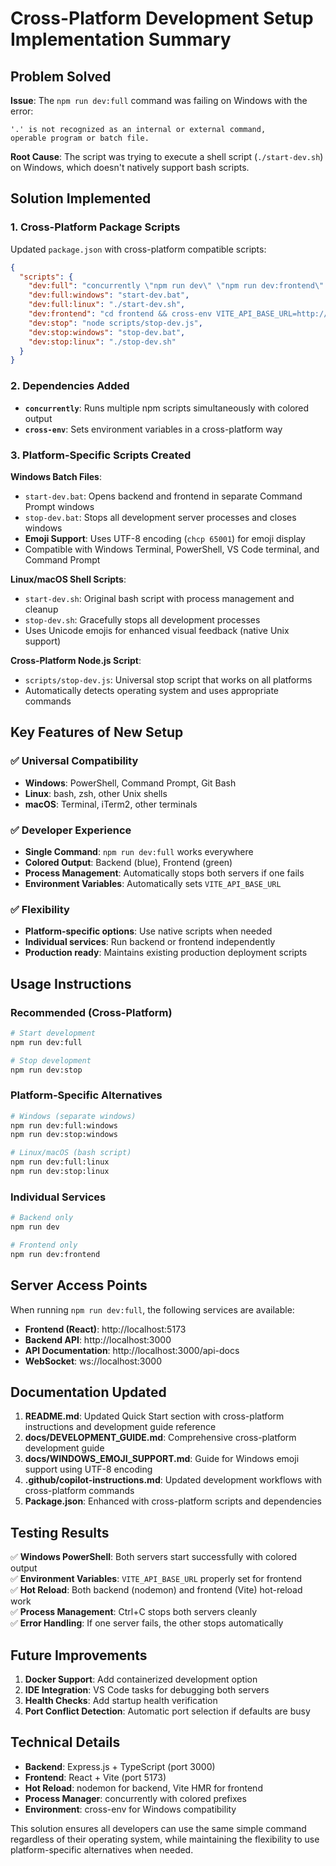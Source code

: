 # Cross-Platform Development Setup Implementation Summary

## Problem Solved

**Issue**: The `npm run dev:full` command was failing on Windows with the error:
```
'.' is not recognized as an internal or external command,
operable program or batch file.
```

**Root Cause**: The script was trying to execute a shell script (`./start-dev.sh`) on Windows, which doesn't natively support bash scripts.

## Solution Implemented

### 1. Cross-Platform Package Scripts

Updated `package.json` with cross-platform compatible scripts:

```json
{
  "scripts": {
    "dev:full": "concurrently \"npm run dev\" \"npm run dev:frontend\" --names \"backend,frontend\" --prefix-colors \"blue,green\" --kill-others-on-fail",
    "dev:full:windows": "start-dev.bat",
    "dev:full:linux": "./start-dev.sh",
    "dev:frontend": "cd frontend && cross-env VITE_API_BASE_URL=http://localhost:3000 npm run dev",
    "dev:stop": "node scripts/stop-dev.js",
    "dev:stop:windows": "stop-dev.bat",
    "dev:stop:linux": "./stop-dev.sh"
  }
}
```

### 2. Dependencies Added

- **`concurrently`**: Runs multiple npm scripts simultaneously with colored output
- **`cross-env`**: Sets environment variables in a cross-platform way

### 3. Platform-Specific Scripts Created

**Windows Batch Files**:
- `start-dev.bat`: Opens backend and frontend in separate Command Prompt windows
- `stop-dev.bat`: Stops all development server processes and closes windows
- **Emoji Support**: Uses UTF-8 encoding (`chcp 65001`) for emoji display
- Compatible with Windows Terminal, PowerShell, VS Code terminal, and Command Prompt

**Linux/macOS Shell Scripts**:
- `start-dev.sh`: Original bash script with process management and cleanup  
- `stop-dev.sh`: Gracefully stops all development processes
- Uses Unicode emojis for enhanced visual feedback (native Unix support)

**Cross-Platform Node.js Script**:
- `scripts/stop-dev.js`: Universal stop script that works on all platforms
- Automatically detects operating system and uses appropriate commands

## Key Features of New Setup

### ✅ Universal Compatibility
- **Windows**: PowerShell, Command Prompt, Git Bash
- **Linux**: bash, zsh, other Unix shells  
- **macOS**: Terminal, iTerm2, other terminals

### ✅ Developer Experience
- **Single Command**: `npm run dev:full` works everywhere
- **Colored Output**: Backend (blue), Frontend (green)
- **Process Management**: Automatically stops both servers if one fails
- **Environment Variables**: Automatically sets `VITE_API_BASE_URL`

### ✅ Flexibility
- **Platform-specific options**: Use native scripts when needed
- **Individual services**: Run backend or frontend independently
- **Production ready**: Maintains existing production deployment scripts

## Usage Instructions

### Recommended (Cross-Platform)
```bash
# Start development
npm run dev:full

# Stop development  
npm run dev:stop
```

### Platform-Specific Alternatives
```bash
# Windows (separate windows)
npm run dev:full:windows
npm run dev:stop:windows

# Linux/macOS (bash script)
npm run dev:full:linux
npm run dev:stop:linux
```

### Individual Services
```bash
# Backend only
npm run dev

# Frontend only  
npm run dev:frontend
```

## Server Access Points

When running `npm run dev:full`, the following services are available:

- **Frontend (React)**: http://localhost:5173
- **Backend API**: http://localhost:3000
- **API Documentation**: http://localhost:3000/api-docs
- **WebSocket**: ws://localhost:3000

## Documentation Updated

1. **README.md**: Updated Quick Start section with cross-platform instructions and development guide reference
2. **docs/DEVELOPMENT_GUIDE.md**: Comprehensive cross-platform development guide
3. **docs/WINDOWS_EMOJI_SUPPORT.md**: Guide for Windows emoji support using UTF-8 encoding  
4. **.github/copilot-instructions.md**: Updated development workflows with cross-platform commands
5. **Package.json**: Enhanced with cross-platform scripts and dependencies

## Testing Results

✅ **Windows PowerShell**: Both servers start successfully with colored output  
✅ **Environment Variables**: `VITE_API_BASE_URL` properly set for frontend  
✅ **Hot Reload**: Both backend (nodemon) and frontend (Vite) hot-reload work  
✅ **Process Management**: Ctrl+C stops both servers cleanly  
✅ **Error Handling**: If one server fails, the other stops automatically  

## Future Improvements

1. **Docker Support**: Add containerized development option
2. **IDE Integration**: VS Code tasks for debugging both servers
3. **Health Checks**: Add startup health verification
4. **Port Conflict Detection**: Automatic port selection if defaults are busy

## Technical Details

- **Backend**: Express.js + TypeScript (port 3000)
- **Frontend**: React + Vite (port 5173) 
- **Hot Reload**: nodemon for backend, Vite HMR for frontend
- **Process Manager**: concurrently with colored prefixes
- **Environment**: cross-env for Windows compatibility

This solution ensures all developers can use the same simple command regardless of their operating system, while maintaining the flexibility to use platform-specific alternatives when needed.

